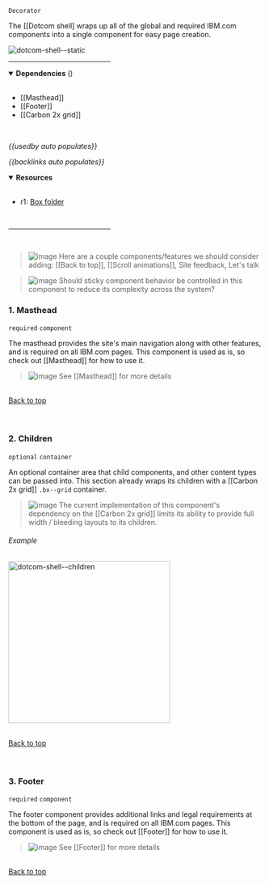 `Decorator` <!-- category start --><!-- category end -->

The [[Dotcom shell] wraps up all of the global and required IBM.com components into a single component for easy page creation.

![dotcom-shell--static](https://user-images.githubusercontent.com/3793636/134915325-1b68ee22-d102-45a5-96c5-fa1e0469e797.jpg)

<hr width="40%" />

<!-- toc start open="true" depthStart="3" depthEnd="5" --><!-- toc end -->

<details open="true">
  <summary><strong>Dependencies</strong> (<!-- dependencyCount start --><!-- dependencyCount end -->)</summary><br />

- [[Masthead]]
- [[Footer]]
- [[Carbon 2x grid]]

<br />
</details>

<!-- usedby start open="false" -->
*{{usedby auto populates}}*
<!-- usedby end -->

<!-- backlinks start open="false" -->
*{{backlinks auto populates}}*
<!-- backlinks end -->

<a name="resources"></a>
<details open="true">
  <summary><strong>Resources</strong></summary><br />
  
- r1: [Box folder](https://ibm.ent.box.com/folder/146658436564)

<br />
</details>

<hr width="40%" />

<br />

> ![image](https://user-images.githubusercontent.com/3793636/117874180-493bdb80-b266-11eb-8945-dde0d95431d6.png) Here are a couple components/features we should consider adding: [[Back to top]], [[Scroll animations]], Site feedback, Let's talk

> ![image](https://user-images.githubusercontent.com/3793636/117874180-493bdb80-b266-11eb-8945-dde0d95431d6.png) Should sticky component behavior be controlled in this component to reduce its complexity across the system?


### 1. Masthead
`required` `component`

The masthead provides the site's main navigation along with other features, and is required on all IBM.com pages. This component is used as is, so check out [[Masthead]] for how to use it.

> ![image](https://user-images.githubusercontent.com/3793636/117873919-f6faba80-b265-11eb-81a5-039bdcd822e8.png)  See [[Masthead]] for more details

<br />[Back to top](#wiki-wrapper)<br /><br /><br />

### 2. Children
`optional` `container`

An optional container area that child components, and other content types can be passed into. This section already wraps its children with a [[Carbon 2x grid]] `.bx--grid` container.

> ![image](https://user-images.githubusercontent.com/3793636/117873641-a6835d00-b265-11eb-8433-8c9c73a2e999.png) The current implementation of this component's dependency on the [[Carbon 2x grid]] limits its ability to provide full width / bleeding layouts to its children.

###### Example

<img src="https://user-images.githubusercontent.com/3793636/134914808-69c968a9-0817-407f-b554-21de44a7492a.gif" alt="dotcom-shell--children" width="320px" />

<br />[Back to top](#wiki-wrapper)<br /><br /><br />

### 3. Footer
`required` `component`

The footer component provides additional links and legal requirements at the bottom of the page, and is required on all IBM.com pages. This component is used as is, so check out [[Footer]] for how to use it.

> ![image](https://user-images.githubusercontent.com/3793636/117873919-f6faba80-b265-11eb-81a5-039bdcd822e8.png)  See [[Footer]] for more details

<br />[Back to top](#wiki-wrapper)<br /><br /><br />
